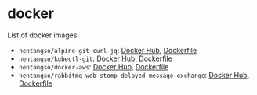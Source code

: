 # docker

List of docker images

* `nentangso/alpine-git-curl-jq`: [Docker Hub](https://hub.docker.com/r/nentangso/alpine-git-curl-jq), [Dockerfile](alpine/)
* `nentangso/kubectl-git`: [Docker Hub](https://hub.docker.com/r/nentangso/kubectl-git), [Dockerfile](kubectl/)
* `nentangso/docker-aws`: [Docker Hub](https://hub.docker.com/r/nentangso/docker-aws), [Dockerfile](docker/)
* `nentangso/rabbitmq-web-stomp-delayed-message-exchange`: [Docker Hub](https://hub.docker.com/r/nentangso/rabbitmq-web-stomp-delayed-message-exchange), [Dockerfile](rabbitmq/)
